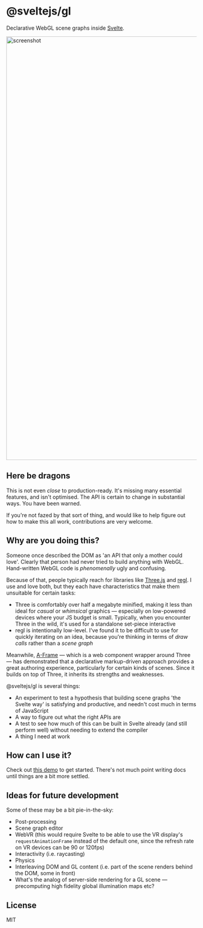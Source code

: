 # @sveltejs/gl

Declarative WebGL scene graphs inside [Svelte](https://svelte.dev).

<a href="https://svelte-gl-demo.surge.sh">
<img width="1118" alt="screenshot" src="screenshot.png">
</a>

## Here be dragons

This is not even *close* to production-ready. It's missing many essential features, and isn't optimised. The API is certain to change in substantial ways. You have been warned.

If you're not fazed by that sort of thing, and would like to help figure out how to make this all work, contributions are very welcome.


## Why are you doing this?

Someone once described the DOM as 'an API that only a mother could love'. Clearly that person had never tried to build anything with WebGL. Hand-written WebGL code is *phenomenally* ugly and confusing.

Because of that, people typically reach for libraries like [Three.js](https://threejs.org/) and [regl](http://regl.party/). I use and love both, but they each have characteristics that make them unsuitable for certain tasks:

* Three is comfortably over half a megabyte minified, making it less than ideal for *casual* or *whimsical* graphics — especially on low-powered devices where your JS budget is small. Typically, when you encounter Three in the wild, it's used for a standalone set-piece interactive
* regl is intentionally low-level. I've found it to be difficult to use for quickly iterating on an idea, because you're thinking in terms of *draw calls* rather than a *scene graph*

Meanwhile, [A-Frame](https://aframe.io/) — which is a web component wrapper around Three — has demonstrated that a declarative markup-driven approach provides a great authoring experience, particularly for certain kinds of scenes. Since it builds on top of Three, it inherits its strengths and weaknesses.

@sveltejs/gl is several things:

* An experiment to test a hypothesis that building scene graphs 'the Svelte way' is satisfying and productive, and needn't cost much in terms of JavaScript
* A way to figure out what the right APIs are
* A test to see how much of this can be built in Svelte already (and still perform well) without needing to extend the compiler
* A thing I need at work


## How can I use it?

Check out [this demo](https://svelte.dev/repl/8d6d139a3d634c2fb1e1ff107c123dd5) to get started. There's not much point writing docs until things are a bit more settled.


## Ideas for future development

Some of these may be a bit pie-in-the-sky:

* Post-processing
* Scene graph editor
* WebVR (this would require Svelte to be able to use the VR display's `requestAnimationFrame` instead of the default one, since the refresh rate on VR devices can be 90 or 120fps)
* Interactivity (i.e. raycasting)
* Physics
* Interleaving DOM and GL content (i.e. part of the scene renders behind the DOM, some in front)
* What's the analog of server-side rendering for a GL scene — precomputing high fidelity global illumination maps etc?


## License

MIT
